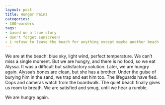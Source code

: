 ```yaml
---
layout: post
title: Hunger Pains
categories:
- 100-worders
tags:
- based on a true story
- don't forget sunscreen!
- i refuse to leave the beach for anything except maybe another beach
---
```

We are at the beach: blue sky, light wind, perfect temperature. We can’t miss a single moment. But we are hungry, and there is no food, so we eat Alyssa. It was a difficult but satisfactory solution.
Later, we are hungry again. Alyssa’s bones are clean, but she has a brother. Under the guise of burying him in the sand, we trap and eat him too.
The lifeguards have fled. Cops and cameras watch from the boardwalk. The quiet beach finally gives us room to breath. We are satisfied and smug, until we hear a rumble.

We are hungry again.
